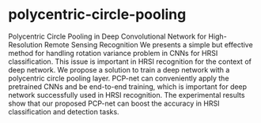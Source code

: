 # polycentric-circle-pooling
Polycentric Circle Pooling in Deep Convolutional Network for High-Resolution Remote Sensing Recognition
We presents a simple but effective method for handling rotation variance problem in CNNs for HRSI classification. This issue is important in HRSI recognition for the context of deep network. We propose a solution to train a deep network with a polycentric circle pooling layer. PCP-net can conveniently apply the pretrained CNNs and be end-to-end training, which is important for deep network successfully used in HRSI recognition. The experimental results show that our proposed PCP-net can boost the accuracy in HRSI classification and detection tasks. 

